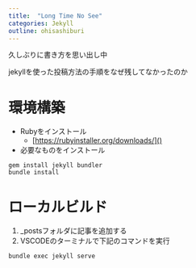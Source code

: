 ```yaml
---
title:  "Long Time No See"
categories: Jekyll
outline: ohisashiburi
---
```


久しぶりに書き方を思い出し中


jekyllを使った投稿方法の手順をなぜ残してなかったのか

# 環境構築

- Rubyをインストール
  - [https://rubyinstaller.org/downloads/]()
- 必要なものをインストール
```
gem install jekyll bundler
bundle install
```
  
# ローカルビルド

1. _postsフォルダに記事を追加する
2. VSCODEのターミナルで下記のコマンドを実行

```
bundle exec jekyll serve
```
